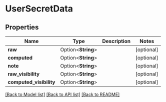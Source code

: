 # UserSecretData

## Properties

Name | Type | Description | Notes
------------ | ------------- | ------------- | -------------
**raw** | Option<**String**> |  | [optional]
**computed** | Option<**String**> |  | [optional]
**note** | Option<**String**> |  | [optional]
**raw_visibility** | Option<**String**> |  | [optional]
**computed_visibility** | Option<**String**> |  | [optional]

[[Back to Model list]](../README.md#documentation-for-models) [[Back to API list]](../README.md#documentation-for-api-endpoints) [[Back to README]](../README.md)


